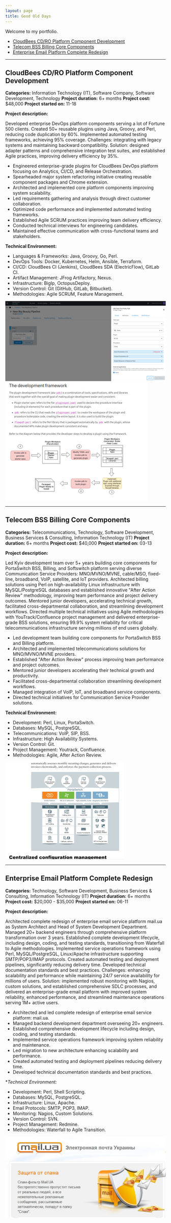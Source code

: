 ```yaml
---
layout: page
title: Good Old Days
---
```


Welcome to my portfolio.

<!-- TOC start -->

- [CloudBees CD/RO Platform Component Development](#cloudbees-cdro-platform-component-development)
- [Telecom BSS Billing Core Components](#telecom-bss-billing-core-components)
- [Enterprise Email Platform Complete Redesign](#enterprise-email-platform-complete-redesign)

<!-- TOC end -->

---

<a name="cloudbees-cdro-platform-component-development"></a>
## CloudBees CD/RO Platform Component Development

**Categories:** Information Technology (IT), Software Company, Software Development, Technology
**Project duration:** 6+ months
**Project cost:** $48,000
**Project started on:** 11-18

**Project description:**

Developed enterprise DevOps platform components serving a lot of Fortune 500 clients.
Created 50+ reusable plugins using Java, Groovy, and Perl, reducing code duplication by 60%.
Implemented automated testing frameworks, achieving 95% coverage.
Challenges: integrating with legacy systems and maintaining backward compatibility.
Solution: designed adapter patterns and comprehensive integration test suites, and established Agile practices, improving delivery efficiency by 35%.

-   Engineered enterprise-grade plugins for CloudBees DevOps platform focusing on Analytics, CI/CD, and Release Orchestration.
-   Spearheaded major system refactoring initiative creating reusable component packages and Chrome extension.
-   Architected and implemented core platform components improving system scalability.
-   Led requirements gathering and analysis through direct customer collaboration.
-   Optimized code performance and implemented automated testing frameworks.
-   Established Agile SCRUM practices improving team delivery efficiency.
-   Conducted technical interviews for engineering candidates.
-   Maintained effective communication with cross-functional teams and stakeholders.

**Technical Environment:**

-   Languages & Frameworks: Java, Groovy, Go, Perl.
-   DevOps Tools: Docker, Kubernetes, Helm, Ansible, Terraform.
-   CI/CD: CloudBees CI (Jenkins), CloudBees SDA (ElectricFlow), GitLab CI.
-   Artifact Management: JFrog Artifactory, Nexus.
-   Infrastructure: BigIp, OctopusDeploy.
-   Version Control: Git (GitHub, GitLab, Bitbucket).
-   Methodologies: Agile SCRUM, Feature Management.

![New task](/portfolio/assets/images/cbcdro/05-screenshot-new_task-0551x0274.png)
![Framework](/portfolio/assets/images/cbcdro/01-screenshot-framework-0447x0373.png)

---

<a name="telecom-bss-billing-core-components"></a>
## Telecom BSS Billing Core Components

**Categories:** Telecommunications, Technology, Software Development, Business Services & Consulting, Information Technology (IT)
**Project duration:** 6+ months
**Project cost:** $40,000
**Project started on:** 03-13

**Project description:**

Led Kyiv development team over 5+ years building core components for PortaSwitch BSS, Billing, and Softswitch platform serving diverse Communication Service Providers: MNO/MVNO/MVNE, cable/MSO, fixed-line, broadband, VoIP, satellite, and IoT providers.
Architected billing solutions using Perl on high-availability Linux infrastructure with MySQL/PostgreSQL databases and established innovative "After Action Review" methodology, improving team performance and project delivery outcomes.
Mentored junior developers, accelerating technical growth, facilitated cross-departmental collaboration, and streamlining development workflows.
Directed multiple technical initiatives using Agile methodologies with YouTrack/Confluence project management and delivered enterprise-grade BSS solutions, ensuring 99.9% system reliability for critical telecommunications infrastructure serving millions of end users globally.

-   Led development team building core components for PortaSwitch BSS and Billing platform.
-   Architected and implemented telecommunications solutions for MNO/MVNO/MVNE providers.
-   Established \"After Action Review\" process improving team performance and project outcomes.
-   Mentored junior developers accelerating their technical growth and productivity.
-   Facilitated cross-departmental collaboration streamlining development workflows.
-   Managed integration of VoIP, IoT, and broadband service components.
-   Directed technical initiatives for Communication Service Provider solutions.

**Technical Environment:**

-   Development: Perl, Linux, PortaSwitch.
-   Databases: MySQL, PostgreSQL.
-   Telecommunications: VoIP, SIP, BSS.
-   Infrastructure: High Availability Systems.
-   Version Control: Git.
-   Project Management: Youtrack, Confluence.
-   Methodologies: Agile, After Action Review.

![Applications_and_benefits](/portfolio/assets/images/portaswitch/screenshot-1-0371x0305.png)

---

<a name="enterprise-email-platform-complete-redesign"></a>
## Enterprise Email Platform Complete Redesign

**Categories:** Technology, Software Development, Business Services & Consulting, Information Technology (IT)
**Project duration:** 6+ months
**Project cost:** $20,000 - $35,000
**Project started on:** 06-11

**Project description:**

Architected complete redesign of enterprise email service platform mail.ua as System Architect and Head of System Development Department.
Managed 20+ backend engineers through comprehensive platform transformation over 3 years.
Established complete development lifecycle, including design, coding, and testing standards, transitioning from Waterfall to Agile methodologies.
Implemented service operations framework using Perl, MySQL/PostgreSQL, Linux/Apache infrastructure supporting SMTP/POP3/IMAP protocols.
Created automated testing and deployment pipelines, significantly reducing delivery time.
Developed technical documentation standards and best practices.
Challenges: enhancing scalability and performance while maintaining 24/7 service availability for millions of users.
Solution: implemented robust monitoring with Nagios, custom solutions, and established comprehensive SDLC processes, and delivered an enterprise-grade email platform with improved system reliability, enhanced performance, and streamlined maintenance operations serving 1M+ active users.

-   Architected and led complete redesign of enterprise email service platform: mail.ua.
-   Managed backend development department overseeing 20+ engineers.
-   Established comprehensive development lifecycle including design, coding, and testing standards.
-   Implemented service operations framework improving system reliability and maintenance.
-   Led migration to new architecture enhancing scalability and performance.
-   Created automated testing and deployment pipelines reducing delivery time.
-   Developed technical documentation standards and best practices.

**Technical Environment:*

-   Development: Perl, Shell Scripting.
-   Databases: MySQL, PostgreSQL.
-   Infrastructure: Linux, Apache.
-   Email Protocols: SMTP, POP3, IMAP.
-   Monitoring: Nagios, Custom Solutions.
-   Version Control: SVN.
-   Project Management: Redmine.
-   Methodologies: Waterfall to Agile Transition.

![Overview feature highlight](/portfolio/assets/images/mailua/mu-spam-0650x0330.jpg)
